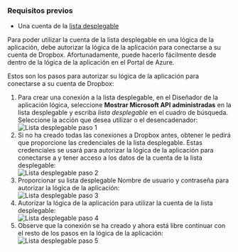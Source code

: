 ### <a name="prerequisites"></a>Requisitos previos
- Una cuenta de la [lista desplegable](https://www.Dropbox.com/) 

Para poder utilizar la cuenta de la lista desplegable en una lógica de la aplicación, debe autorizar la lógica de la aplicación para conectarse a su cuenta de Dropbox. Afortunadamente, puede hacerlo fácilmente desde dentro de la lógica de la aplicación en el Portal de Azure. 

Estos son los pasos para autorizar su lógica de la aplicación para conectarse a su cuenta de Dropbox:

1. Para crear una conexión a la lista desplegable, en el Diseñador de la aplicación lógica, seleccione **Mostrar Microsoft API administradas** en la lista desplegable y escriba *lista desplegable* en el cuadro de búsqueda. Seleccione la acción que desea utilizar o el desencadenador:  
  ![Lista desplegable paso 1](./media/connectors-create-api-dropbox/dropbox-1.png)
2. Si no ha creado todas las conexiones a Dropbox antes, obtener le pedirá que proporcione las credenciales de la lista desplegable. Estas credenciales se usará para autorizar la lógica de la aplicación para conectarse a y tener acceso a los datos de la cuenta de la lista desplegable:  
  ![Lista desplegable paso 2](./media/connectors-create-api-dropbox/dropbox-2.png)
3. Proporcionar su lista desplegable Nombre de usuario y contraseña para autorizar la lógica de la aplicación:  
  ![Lista desplegable paso 3](./media/connectors-create-api-dropbox/dropbox-3.png)   
4. Autorizar la lógica de la aplicación para utilizar la cuenta de la lista desplegable:  
  ![Lista desplegable paso 4](./media/connectors-create-api-dropbox/dropbox-4.png)
5. Observe que la conexión se ha creado y ahora está libre continuar con el resto de los pasos en la lógica de la aplicación:  
  ![Lista desplegable paso 5](./media/connectors-create-api-dropbox/dropbox-5.png)   
